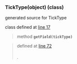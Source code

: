 ### TickType(object) (class) ###

generated source for TickType

class defined at [line 17](http://code.google.com/p/ibpy/source/browse/trunk/ib/ext/TickType.py#17)

> method **`getField(tickType)`**

> defined at [line 72](http://code.google.com/p/ibpy/source/browse/trunk/ib/ext/TickType.py#72)
> ###### . ######

